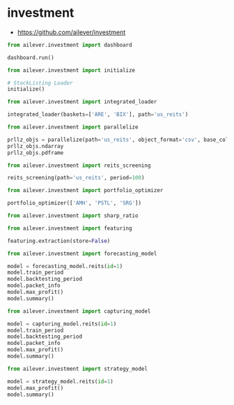 # investment
- https://github.com/ailever/investment


```python
from ailever.investment import dashboard

dashboard.run()
```

```python
from ailever.investment import initialize

# StockListing Loader
initialize()
```

```python
from ailever.investment import integrated_loader

integrated_loader(baskets=['ARE', 'BIX'], path='us_reits')
```

```python
from ailever.investment import parallelize

prllz_objs = parallelize(path='us_reits', object_format='csv', base_column='close', date_column='date', period=100)
prllz_objs.ndarray
prllz_objs.pdframe
```


```python
from ailever.investment import reits_screening

reits_screening(path='us_reits', period=100)
```


```python
from ailever.investment import portfolio_optimizer

portfolio_optimizer(['AMH', 'PSTL', 'SRG'])
```


```python
from ailever.investment import sharp_ratio

```


```python
from ailever.investment import featuring

featuring.extraction(store=False)
```


```python
from ailever.investment import forecasting_model

model = forecasting_model.reits(id=1)
model.train_period
model.backtesting_period
model.packet_info
model.max_profit()
model.summary()
```


```python
from ailever.investment import capturing_model

model = capturing_model.reits(id=1)
model.train_period
model.backtesting_period
model.packet_info
model.max_profit()
model.summary()
```


```python
from ailever.investment import strategy_model

model = strategy_model.reits(id=1)
model.max_profit()
model.summary()
```








